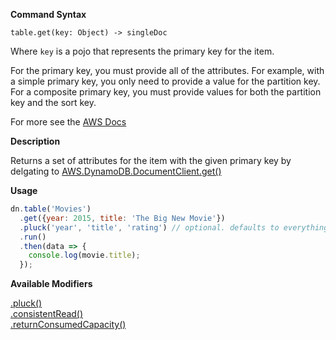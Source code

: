 **Command Syntax**
```
table.get(key: Object) -> singleDoc
```

Where `key` is a pojo that represents the primary key for the item.

For the primary key, you must provide all of the attributes. For example, with a simple primary key, you only need to provide a value for the partition key. For a composite primary key, you must provide values for both the partition key and the sort key.

For more see the [AWS Docs](http://docs.aws.amazon.com/amazondynamodb/latest/APIReference/API_GetItem.html)

**Description**

Returns a set of attributes for the item with the given primary key by delgating to
[AWS.DynamoDB.DocumentClient.get()](http://docs.aws.amazon.com/AWSJavaScriptSDK/latest/AWS/DynamoDB/DocumentClient.html#get-property)

**Usage**

```javascript
dn.table('Movies')
  .get({year: 2015, title: 'The Big New Movie'})
  .pluck('year', 'title', 'rating') // optional. defaults to everything
  .run()
  .then(data => {
    console.log(movie.title);
  });
```

**Available Modifiers**

[.pluck()](/modifiers/pluck.md) <br>
[.consistentRead()](/params/consistentRead.md) <br>
[.returnConsumedCapacity()](/params/consumedCapacity.md)
